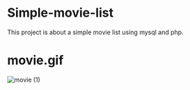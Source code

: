 # Simple-movie-list
This project is about a simple movie list using mysql and php.

# movie.gif
![movie (1)](https://user-images.githubusercontent.com/76394650/149321969-94ae178b-45bc-4229-9535-477b0a154726.gif)
